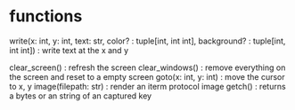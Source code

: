 
# functions

write(x: int, y: int, text: str, color? : tuple[int, int int], background? : tuple[int, int int]) : write text at the x and y 

clear_screen() : refresh the screen
clear_windows() : remove everything on the screen and reset to a empty screen
goto(x: int, y: int) : move the cursor to x, y
image(filepath: str) : render an iterm protocol image
getch() : returns a bytes or an string of an captured key
